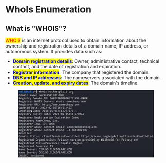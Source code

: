 # WhoIs Enumeration

## What is "WHOIS"?

<mark style="color:red;">WHOIS</mark> is an internet protocol used to obtain information about the ownership and registration details of a domain name, IP address, or autonomous system. It provides data such as:

* <mark style="color:blue;">**Domain registration details**</mark>: Owner, administrative contact, technical contact, and the date of registration and expiration.
* <mark style="color:blue;">**Registrar information**</mark>**:** The company that registered the domain.
* <mark style="color:blue;">**DNS and IP addresses**</mark>: The nameservers associated with the domain.
* <mark style="color:blue;">**Creation, update, and expiry dates**</mark>: The domain's timeline.

<figure><img src="../../../.gitbook/assets/image (36).png" alt=""><figcaption></figcaption></figure>

